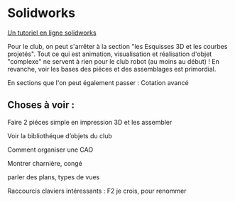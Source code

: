 # Solidworks

[Un tutoriel en ligne solidworks](http://sdz.tdct.org/sdz/apprenez-a-utiliser-solidworks.html#ApprenezutiliserSolidWorks)

Pour le club, on peut s'arrêter à la section "les Esquisses 3D et les courbes projetés". Tout ce qui est animation, visualisation et réalisation d'objet "complexe" ne servent à rien pour le club robot (au moins au début) ! En revanche, voir les bases des piéces et des assemblages est primordial.

En sections que l'on peut également passer : 
Cotation avancé
## Choses à voir : 

Faire 2 piéces simple en impression 3D et les assembler

Voir la bibliothéque d’objets du club

Comment organiser une CAO

Montrer charnière, congé

parler des plans, types de vues

Raccourcis claviers intéressants :
F2 je crois, pour renommer



